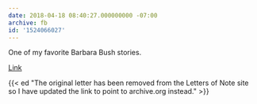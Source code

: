 ```yaml
---
date: 2018-04-18 08:40:27.000000000 -07:00
archive: fb
id: '1524066027'
---
```


One of my favorite Barbara Bush stories. 

[Link](https://web.archive.org/web/20120104212609/http://www.lettersofnote.com/2011/09/with-great-respect-marge-simpson.html)

{{< ed "The original letter has been removed from the Letters of Note site so I have updated the link to point to archive.org instead." >}}
